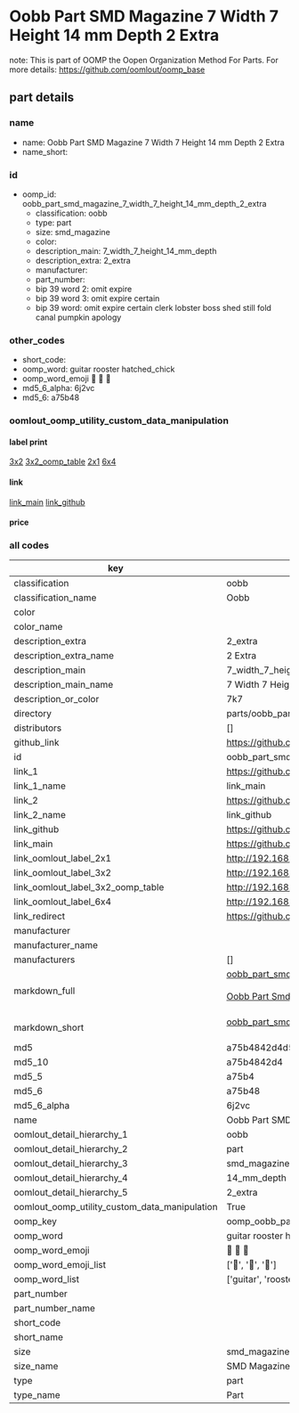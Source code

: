 # Oobb Part SMD Magazine 7 Width 7 Height 14 mm Depth 2 Extra  

note: This is part of OOMP the Oopen Organization Method For Parts. For more details: https://github.com/oomlout/oomp_base

##  part details
  







### name
* name: Oobb Part SMD Magazine 7 Width 7 Height 14 mm Depth 2 Extra
* name_short: 
### id
* oomp_id: oobb_part_smd_magazine_7_width_7_height_14_mm_depth_2_extra
  * classification: oobb
  * type: part
  * size: smd_magazine
  * color: 
  * description_main: 7_width_7_height_14_mm_depth
  * description_extra: 2_extra
  * manufacturer: 
  * part_number: 
  * bip 39 word 2: omit expire
  * bip 39 word 3: omit expire certain
  * bip 39 word: omit expire certain clerk lobster boss shed still fold canal pumpkin apology

### other_codes
* short_code: 
* oomp_word: guitar rooster hatched_chick
* oomp_word_emoji :guitar: :rooster: :hatched_chick:
* md5_6_alpha: 6j2vc
* md5_6: a75b48






### oomlout_oomp_utility_custom_data_manipulation
#### label print
[3x2](http://192.168.1.245:1112/?label=oomp%206j2vc)
[3x2_oomp_table](http://192.168.1.108:1112/?label=oomp%206j2vc)
[2x1](http://192.168.1.242:1112/?label=oomp%206j2vc)
[6x4](http://192.168.1.55:1112/?label=oomp%206j2vc)    

#### link

[link_main](https://github.com/oomlout/oomlout_oomp_version_1_messy/tree/main/parts/oobb_part_smd_magazine_7_width_7_height_14_mm_depth_2_extra) [link_github](https://github.com/oomlout/oomlout_oomp_version_1_messy/tree/main/parts/oobb_part_smd_magazine_7_width_7_height_14_mm_depth_2_extra)                             

#### price







### all codes 
| key | value |  
| --- | --- |  
| classification | oobb |  
| classification_name | Oobb |  
| color |  |  
| color_name |  |  
| description_extra | 2_extra |  
| description_extra_name | 2 Extra |  
| description_main | 7_width_7_height_14_mm_depth |  
| description_main_name | 7 Width 7 Height 14 mm Depth |  
| description_or_color | 7k7 |  
| directory | parts/oobb_part_smd_magazine_7_width_7_height_14_mm_depth_2_extra |  
| distributors | [] |  
| github_link | https://github.com/oomlout/oomlout_oomp_part_src/tree/main/parts/oobb_part_smd_magazine_7_width_7_height_14_mm_depth_2_extra |  
| id | oobb_part_smd_magazine_7_width_7_height_14_mm_depth_2_extra |  
| link_1 | https://github.com/oomlout/oomlout_oomp_version_1_messy/tree/main/parts/oobb_part_smd_magazine_7_width_7_height_14_mm_depth_2_extra |  
| link_1_name | link_main |  
| link_2 | https://github.com/oomlout/oomlout_oomp_version_1_messy/tree/main/parts/oobb_part_smd_magazine_7_width_7_height_14_mm_depth_2_extra |  
| link_2_name | link_github |  
| link_github | https://github.com/oomlout/oomlout_oomp_version_1_messy/tree/main/parts/oobb_part_smd_magazine_7_width_7_height_14_mm_depth_2_extra |  
| link_main | https://github.com/oomlout/oomlout_oomp_version_1_messy/tree/main/parts/oobb_part_smd_magazine_7_width_7_height_14_mm_depth_2_extra |  
| link_oomlout_label_2x1 | http://192.168.1.242:1112/?label=oomp%206j2vc |  
| link_oomlout_label_3x2 | http://192.168.1.245:1112/?label=oomp%206j2vc |  
| link_oomlout_label_3x2_oomp_table | http://192.168.1.108:1112/?label=oomp%206j2vc |  
| link_oomlout_label_6x4 | http://192.168.1.55:1112/?label=oomp%206j2vc |  
| link_redirect | https://github.com/oomlout/oomlout_oomp_version_1_messy/tree/main/parts/oobb_part_smd_magazine_7_width_7_height_14_mm_depth_2_extra |  
| manufacturer |  |  
| manufacturer_name |  |  
| manufacturers | [] |  
| markdown_full | [oobb_part_smd_magazine_7_width_7_height_14_mm_depth_2_extra](none)<br>[](none)<br>[Oobb Part Smd Magazine 7 Width 7 Height 14 Mm Depth 2 Extra](none)<br><br> |  
| markdown_short | [oobb_part_smd_magazine_7_width_7_height_14_mm_depth_2_extra](none)<br><br> |  
| md5 | a75b4842d4d5d8a868c192a64b541cd3 |  
| md5_10 | a75b4842d4 |  
| md5_5 | a75b4 |  
| md5_6 | a75b48 |  
| md5_6_alpha | 6j2vc |  
| name | Oobb Part SMD Magazine 7 Width 7 Height 14 mm Depth 2 Extra |  
| oomlout_detail_hierarchy_1 | oobb |  
| oomlout_detail_hierarchy_2 | part |  
| oomlout_detail_hierarchy_3 | smd_magazine |  
| oomlout_detail_hierarchy_4 | 14_mm_depth |  
| oomlout_detail_hierarchy_5 | 2_extra |  
| oomlout_oomp_utility_custom_data_manipulation | True |  
| oomp_key | oomp_oobb_part_smd_magazine_7_width_7_height_14_mm_depth_2_extra |  
| oomp_word | guitar rooster hatched_chick |  
| oomp_word_emoji | :guitar: :rooster: :hatched_chick: |  
| oomp_word_emoji_list | [':guitar:', ':rooster:', ':hatched_chick:'] |  
| oomp_word_list | ['guitar', 'rooster', 'hatched_chick'] |  
| part_number |  |  
| part_number_name |  |  
| short_code |  |  
| short_name |  |  
| size | smd_magazine |  
| size_name | SMD Magazine |  
| type | part |  
| type_name | Part |  
